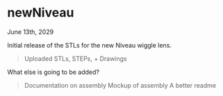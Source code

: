 # newNiveau

June 13th, 2029

Initial release of the STLs for the new Niveau wiggle lens.
> Uploaded STLs, STEPs, + Drawings

What else is going to be added?
> Documentation on assembly
> Mockup of assembly
> A better readme

